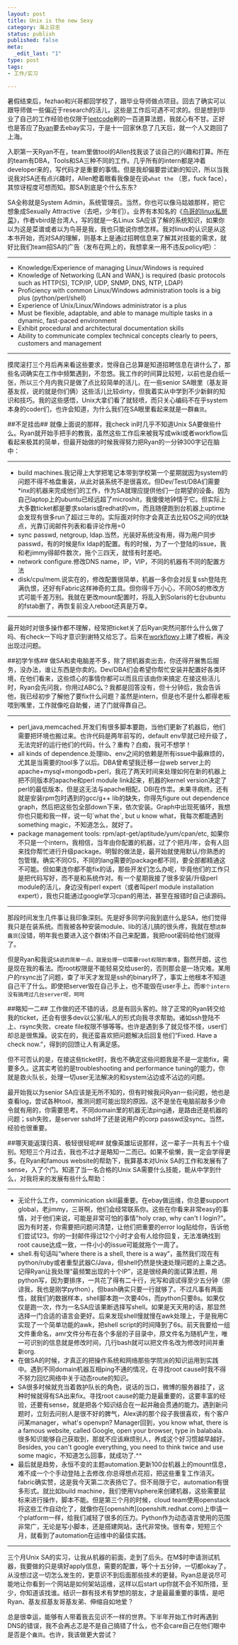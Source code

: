 ```yaml
---
layout: post
title: Unix is the new Sexy
category: 海上日志
status: publish
published: false
meta:
  _edit_last: "1"
type: post
tags:
- 工作/实习

---
```


暑假结束后，fezhao和兴哥都回学校了，跟毕业导师做点项目。回去了确实可以跟导师做一些偏近于research的活儿，这些是工作后可遇不可求的。但是想到毕业了自己的工作经验也仅限于[leetcode](http://www.leetcode.com)刷的一百道算法题，我就心有不甘。正好也是答应了[Ryan](www.eyelu.com)要去ebay实习，于是十一回家休息了几天后，就一个人又跑回了上海。

入职第一天Ryan不在，team里做tool的Allen找我谈了谈自己的兴趣和打算。所在的team有DBA，Tools和SA三种不同的工作。几乎所有的intern都是冲着developer来的，写代码才是重要的事情。但是我却偏要尝试新的知识，所以当我说我对SA还有点兴趣时，Allen瞪着眼看我像是在说`what the` （恩，fuck face），其惊讶程度可想而知。那SA到底是个什么东东?

SA全称就是System Admin，系统管理员。当然，你也可以像马姑娘那样，把它想象成Sexually Attractive（去吧，少年们）。业界有本知名的《[鸟哥的linux私房菜](http://book.douban.com/subject/2338464/)》，作者vbird是台湾人，写的就是一名Linux SA应该了解的系统知识，如果你以为这是菜谱或者以为鸟哥是我，我也只能说你想怎样。我对linux的认识是从这本书开始，而对SA的理解，则基本上是通过招聘信息来了解其对技能的需求，就好比我们team招SA的广告（发布在网上的，我想拿来一用不违反policy吧）：

<hr>
<ul>
<li>Knowledge/Experience of managing Linux/Windows is required</li>
<li>Knowledge of Networking (LAN and WAN,)  is required (basic protocols such as HTTP(S), TCP/IP, UDP, SNMP, DNS, NTP, LDAP)</li>
<li>Proficiency with common Linux/Windows administration tools is a big plus (python/perl/shell)</li>
<li>Experience of Unix/Linux/Windows administrator is a plus</li>
<li>Must be flexible, adaptable, and able to manage multiple tasks in a dynamic, fast-paced environment</li>
<li>Exhibit procedural and architectural documentation skills</li>
<li> Ability to communicate complex technical concepts clearly to peers, customers and management</li>
</ul>

<hr>

摸爬滚打三个月后再来看这些要求，觉得自己总算是知道招聘信息在讲什么了，那些名词确实在工作中频繁遇到，不忽悠。我工作的时间算比较短，以前也是白纸一张，所以三个月内我只是做了点比较简单的活儿，在一些senior SA眼里（基友哥基友叔，说的就是你们俩）这些活儿比较dirty，但我着实从中学到不少新鲜的知识和技巧。我的这些感悟，Unix大拿们看了就轻喷，而只关心编码不在乎system本身的coder们，也许会知道，为什么我们在SA眼里看起来就是一群`蠢货`。


##不足挂齿##
就像上面说的那样，我check in时几乎不知道Unix SA要做些什么。Ryan就开始手把手的教我，虽然这些工作后来被我写成wiki或者workflow后看起来极其的简单，但最开始做的时候我得努力把Ryan的一分钟300字记在脑中：
<hr>
<ul>
<li>build machines.我记得上大学把笔记本带到学校第一个星期就因为system的问题不得不格盘重装，从此对装系统不是很喜欢。但Dev/Test/DBA们需要*inx的机器来完成他们的工作，作为SA就理应提供他们一台期望的设备。因为自己laptop上的ubuntu已经远超了microshit，我傻傻地钟情于它。但实际上大多数ticket都是要求solaris或redhat的vm，而且随便跑到台机器上uptime会发现有很多run了超过三年的。实际面对时你才会真正去比较OS之间的优缺点，光靠订阅邮件列表和看评论作用=0</li>
<li>sync passwd, netgroup, ldap.当然，光装好系统没有用，得为用户同步passwd，有的时候是fix ldap的配置。有的时候，为了一个登陆的issue，我和老jimmy得邮件数次，拖个三四天，就怪有时差吧。</li>
<li>network configure.修改DNS name，IP，VIP，不同的机器有不同的配置方法</li>
<li>disk/cpu/mem.说实在的，修改配置很简单，机器一多你会对反复ssh登陆充满仇恨，还好有Fabric这样神奇的工具。但你得千万小心，不同OS的修改方式可能千差万别。我就在更改mount配置时，将乱入到Solaris的七台ubuntu的fstab删了，再恢复前没人reboot还真是万幸。 </li>
</ul>
<hr>

最开始时对很多操作都不理解，经常把ticket关了后Ryan突然问那什么什么做了吗、有check一下吗才意识到谢特又给忘了。后来在[workflowy](www.workflow.com)上建了模板，再没出现过问题。


##初学乍练##
做SA和卖电脑差不多，除了把机器卖出去，你还得开展售后服务，没办法，谁让东西是你卖的。Dev/DBA们会希望你帮忙安装并配置好各类环境，在他们看来，这些烦心的事情你都可以而且应该由你来搞定.在接这些活儿时，Ryan会先问我，你用过ABC么？我都是回答没有，但十分钟后，我会告诉他，我已经初步了解他了要fix什么问题？虽然是intern，但是也不是什么都得老板喂到嘴里，工作就像吃自助餐，进了门就得靠自己。

<hr>
<ul>
<li>perl,java,memcached.开发们有很多脚本要跑，当他们更新了机器后，他们需要把环境也搬过来。也许代码是两年前写的，default env早就已经升级了，无法完好的运行他们的代码，什么？重构？白痴，我可不想学！</li>
<li>all kinds of dependence.处理lib、env之间的依赖是所有issue中最麻烦的，尤其是当需要的tool多了以后。DBA曾希望我迁移一台web server上的apache+mysql+mongodb+perl，我花了两天时间来处理如何在新的机器上把不同版本的apache和perl module link起来，机器的kernel version决定了perl的最低版本，但是这无法与apache相配，DBI在作祟。未果寻病终。还有就是安装rpm包时遇到的gcc/g++ lib的缺失，你得先figure out dependence graph，然后把这些包全部down下来，依次安装。Graph中出现死循环，我想你也只能和我一样，说一句`what the`, but u know what，我每次都能遇到something magic，不知道怎么，就好了。</li>
<li>package management tools: rpm/apt-get/aptitude/yum/cpan/etc, 如果你不只是一个intern，我相信，当年由你配置的机器，过了个把月/年，会有人回来找你帮忙进行升级package。明智的做法是，最开始就使用默认/你熟悉的包管理。确实不同OS，不同的lang需要的package都不同，要全部都精通这不可能。但如果连你都不能fix的话，那些开发们怎么办呢，毕竟他们的工作只是把代码写好，而不是和系统作对。有一个星期我接了很多安装/升级perl module的活儿，身边没有perl expert（或者叫perl module installation expert），我也只能通过google学习cpan的用法，甚至在报错时自己读源码。</li>
</ul>
<hr>

那段时间发生几件事让我印象深刻。先是好多同学问我到底什么是SA，他们觉得我只是在装系统。而我被各种安装module、lib的活儿搞的很头疼，我就在想`这群蠢货`(没错，明年我也要进入这个群体)不自己来配置，我把root密码给他们就得了。

但是Ryan和我说`SA说的简单一点，就是处理一切需要root权限的事情`，豁然开朗，这也是现在我的看法。而root权限是不能轻易交给user的，否则那会是一场灾难。某用户的rsync出了问题，查了半天才发现是ssh的binary坏了，事实上他根本不知道自己干了什么。即使把server毁在自己手上，也不能毁在user手上。而`哪个intern没有搞垮过几台server呢，呵呵`


##略知一二##
工作做的还不错的话，总是有回头客的。除了正常的Ryan转交给我的ticket，还会有很多dev以公家/私人的形式向我寻求帮助。诸如ssh登陆不上、rsync失败、create file权限不够等等。也许是遇到多了就见怪不怪，user们却总是很焦躁。说实在的，我还蛮喜欢把问题解决后回复他们“Fixed. Have a check now.”，得到的回馈让人有满足感。

但不可否认的是，在接这些ticket时，我也不确定这些问题我是不是一定能fix，需要多久。这其实考验的是troubleshooting and performance tuning的能力，你就是救火队长，处理一切user无法解决的和system沾边或不沾边的问题。

最开始我以为senior SA应该是无所不知的，但有时候我问Ryan一些问题，他也是查看log，尝试各种tool，推测问题可能出现的原因。这不是坐在电脑前敲多少命令就有用的，你需要思考。不同domain里的机器无法ping通，是路由还是机器的问题；ssh失败，是server sshd坏了还是说用户的corp passwd没sync。当然，经验也很重要。


##哪天能返璞归真、极轻很轻呢##
就像英雄坛说那样，这一辈子一共有五十个级别。短短三个月过去，我也不过才是略知一二而已。如果不偷懒，我一定会学得更多。在Ryan和famous website的帮助下，我算基本对Unix SA的工作和发展有了sense，入了个门。知道了当一名合格的Unix SA需要什么技能，能从中学到什么，对我将来的发展有些什么帮助：

<hr>
<ul>
<li>无论什么工作，comminication skill最重要。在ebay做运维，你总要support global，老jimmy，三哥啊，他们会经常联系你。这些在你看来非常easy的事情，对于他们来说，可能是非常可怕的事情"holy crap, why can't I login?"。因为有时差，你需要把问题问清楚，让他们把重要的error log贴给你，告诉他们尝试123。你的一封邮件得过12个小时才会有人给你回复，无法准确找到root cause达成一致，一件小小的issue可能就拖个一周了。</li>
<li>shell.有句话叫“where there is a shell, there is a way”，虽然我们现在有python/ruby或者重型武器C/Java，但shell仍然是快速处理问题的上乘之选。记得Ryan让我处理“最频繁出现的十个IP”，这是很经典的面试算法题，用python写，因为要排序，一共花了得有二十行，光写和调试得至少五分钟（原谅我，我也是刚学python），但bash确实只要一行就够了。不过凡事有两面性，就我们的数据样本，shell脚本跑一次要40s，而python只要8s。如果仅仅是跑一次，作为一名SA应该果断选择写shell。如果是天天用的话，那显然选择一门合适的语言会更好。后来发现shell慢就慢在awk处理上，于是我用C实现了一个简单功能的awk，把shell script的时间降到了6s。前天我要给一组文件重命名，amr文件分布在各个多层的子目录中，原文件名为随机产生，唯一可识别的信息就是修改时间，几行bash就可以把文件名改为修改时间并重新org.</li>
<li>在做SA的时候，才真正的把操作系统和网络那些学院派的知识运用到实践中。遇到不同domain机器互相ping不通的情况，在寻找root cause时我不得不努力回忆网络中关于动态route的知识。</li>
<li>SA很多时候就充当着救护队长的角色，说话的当口，微博的服务器挂了，这种时候就得有SA出来fix。寻找root cause的能力是最重要的，这要丰富的经验，还要有sense，就是把各个知识结合在一起并融会贯通的能力。遇到新问题时，立刻去问别人是很不好的脾气，Alex讲的那个段子我很喜欢，有个客户问某manager，what's openvpn? Manager回到，you know what, there is a famous website, called Google, open your browser, type in balabala. 很多知识能够自己获取到，那就不应该麻烦别人，养成这个好习惯越早越好。Besides, you can't google everything, you need to think twice and use some magic，不知道怎么回事，就成功了.^^</li>
<li>最后就是趋势，永恒不变的主题automation.更新100台机器上的mount信息，难不成一个个手动登陆上去修改.你总得想点花招，把这些重复工作消灭。fabric确实赞，这是我今天第二次表扬它了。但不局限于它，automation有很多形式。就比如build machine，我们使用Vsphere来创建机器，这些需要鼠标来进行操作，脚本不能。但是第三个月的时候，cloud team使用openstack将这些工作自动化了，就像你在[openshift](openshift.redhat.com)上申请一个platform一样，给我们减轻了很多的压力。Python作为动态语言使用的范围非常广，无论是写小脚本，还是搭建网站，迭代非常快。很有幸，短短三个月，就看到了automation在运维中的最佳实践。</li>
</ul>
<hr>

三个月Unix SA的实习，让我从机器的前面，走到了后头。在M$时申请测试机器，我要做的只是填好apply信息，需要的配置，等个十五分钟，一切都okay了，从没想过这一切怎么发生的，更意识不到后面那些技术的更替。Ryan总是说尽可能地让你看到一个网站是如何架站运维，这样以后start up你就不会不知所措，至少，你知道该找谁。结识一群有技术有梦想的朋友，才是最最重要的事情，是吧Ryan、基友叔基友哥基友弟、伸缩自如地爱？

总是很幸运，能够有人带着我去见识不一样的世界。下半年开始工作时再遇到DNS的错误，我不会再忐忑是不是自己搞错了什么，也不会care自己在他们眼中是否是个`蠢货`。也许，我该做更大尝试？
